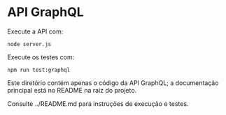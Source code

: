 # API GraphQL

Execute a API com:
```
node server.js
```

Execute os testes com:
```
npm run test:graphql
```
Este diretório contém apenas o código da API GraphQL; a documentação principal está no README na raiz do projeto.

Consulte ../README.md para instruções de execução e testes.
